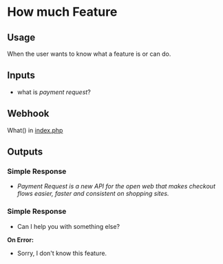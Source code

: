# How much Feature
## Usage
When the user wants to know what a feature is or can do.
## Inputs
* what is _payment request_?
## Webhook
What() in [index.php](../index.php)
## Outputs
### Simple Response
* _Payment Request is a new API for the open web that makes checkout flows easier, faster and consistent on shopping sites._
### Simple Response
* Can I help you with something else?

**On Error:**

* Sorry, I don't know this feature.